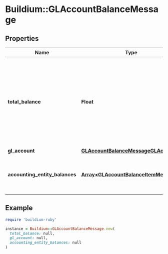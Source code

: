 # Buildium::GLAccountBalanceMessage

## Properties

| Name | Type | Description | Notes |
| ---- | ---- | ----------- | ----- |
| **total_balance** | **Float** | The sum of transactions across all accounting entities (rental properties, association properties and your company) that are associated with the given general ledger account. | [optional] |
| **gl_account** | [**GLAccountBalanceMessageGLAccount**](GLAccountBalanceMessageGLAccount.md) |  | [optional] |
| **accounting_entity_balances** | [**Array&lt;GLAccountBalanceItemMessage&gt;**](GLAccountBalanceItemMessage.md) | A collection of accounting entity balances that make up the &#x60;TotalBalance&#x60;. | [optional] |

## Example

```ruby
require 'buildium-ruby'

instance = Buildium::GLAccountBalanceMessage.new(
  total_balance: null,
  gl_account: null,
  accounting_entity_balances: null
)
```

